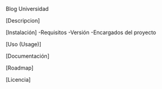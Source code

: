 Blog Universidad

[Descripcion]

[Instalación]
-Requisitos
-Versión
-Encargados del proyecto

[Uso (Usage)]

[Documentación]

[Roadmap]

[Licencia]

